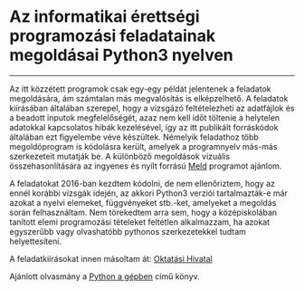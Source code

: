 
# Az informatikai érettségi programozási feladatainak megoldásai Python3 nyelven
---

 Az itt közzétett programok csak egy-egy példát jelentenek a feladatok megoldására, ám számtalan más megvalósítás is elképzelhető. A feladatok kiírásában általában szerepel, hogy a vizsgázó feltételezheti az adatfájlok és a beadott inputok megfelelőségét, azaz nem kell időt töltenie a helytelen adatokkal kapcsolatos hibák kezelésével, így az itt publikált forráskódok általában ezt figyelembe véve készültek. Némelyik feladathoz több megoldóprogram is kódolásra került, amelyek a programnyelv más-más szerkezeteit mutatják be. A különböző megoldások vizuális összehasonlítására az ingyenes és nyílt forrású [Meld](https://meld.app) programot ajánlom.

 A feladatokat 2016-ban kezdtem kódolni, de nem ellenőriztem, hogy az ennél korábbi vizsgák idején, az akkori Python3 verziói tartalmazták-e már azokat a nyelvi elemeket, függvényeket stb.-ket, amelyeket a megoldás során felhasználtam. Nem törekedtem arra sem, hogy a középiskolában tanított elemi programozási tételeket feltétlen alkalmazzam, ha azokat egyszerűbb vagy olvashatóbb pythonos szerkezetekkel tudtam helyettesíteni.

 A feladatkiírásokat innen másoltam át: [Oktatási Hivatal](https://www.oktatas.hu/kozneveles/erettsegi/feladatsorok)

 Ajánlott olvasmány a [Python a gépben](https://eutlantis.k2os.hu/books) című könyv.
